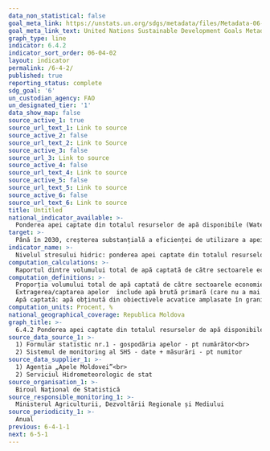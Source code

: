 ```yaml
---
data_non_statistical: false
goal_meta_link: https://unstats.un.org/sdgs/metadata/files/Metadata-06-04-02.pdf
goal_meta_link_text: United Nations Sustainable Development Goals Metadata (pdf 428kB)
graph_type: line
indicator: 6.4.2
indicator_sort_order: 06-04-02
layout: indicator
permalink: /6-4-2/
published: true
reporting_status: complete
sdg_goal: '6'
un_custodian_agency: FAO
un_designated_tier: '1'
data_show_map: false
source_active_1: true
source_url_text_1: Link to source
source_active_2: false
source_url_text_2: Link to Source
source_active_3: false
source_url_3: Link to source
source_active_4: false
source_url_text_4: Link to source
source_active_5: false
source_url_text_5: Link to source
source_active_6: false
source_url_text_6: Link to source
title: Untitled
national_indicator_available: >-
  Ponderea apei captate din totalul resurselor de apă disponibile (Water Stress Index)
target: >-
  Până în 2030, creșterea substanțială a eficienței de utilizare a apei în toate sectoarele și asigurarea unui proces durabil de captare și furnizare a apei potabile, pentru a face față deficitului de apă și pentru a reduce substanțial numărul de persoane care suferă de deficit de apă
indicator_name: >-
  Nivelul stresului hidric: ponderea apei captate din totalul resurselor de apă disponibile
computation_calculations: >-
  Raportul dintre volumului total de apă captată de către sectoarele economiei și resursele totale de apă, *100. Numitorul include: intrări + precipitații - evapotranspirații - ieșirile de apă.
computation_definitions: >-
  Proporția volumului total de apă captată de către sectoarele economiei și resursele totale de apă. <br> 
  Extragerea/captarea apelor  include apă brută primară (care nu a mai fost captată anterior) și apa dulce care a fost anterior captată și reîntoarsă (regenerabile) în râuri și acvifere subterane, cum ar fi apele uzate evacuate și apele de drenaj agricole. Nu include apă neconvențională, utilizarea directă a apelor reziduale epurate, utilizarea directă a apei de drenaj agricol. Volumul total al apei captate este suma volumului total de apă captată de către sectorul corespunzător minus utilizarea directă a apei reziduale, și utilizarea directă a apei de drenaj agricol.<br> 
  Apă captată: apă obținută din obiectivele acvatice amplasate în granițele Republicii Moldova. Apa captată este extrasă din surse superficiale (râuri, lacuri), surse subterane.
computation_units: Procent, %
national_geographical_coverage: Republica Moldova
graph_title: >-
  6.4.2 Ponderea apei captate din totalul resurselor de apă disponibile (Water Stress Index)
source_data_source_1: >-
  1) Formular statistic nr.1 - gospodăria apelor - pt numărător<br> 
  2) Sistemul de monitoring al SHS - date + măsurări - pt numitor
source_data_supplier_1: >-
  1) Agenția „Apele Moldovei”<br> 
  2) Serviciul Hidrometeorologic de stat
source_organisation_1: >-
  Biroul Național de Statistică
source_responsible_monitoring_1: >-
  Ministerul Agriculturii, Dezvoltării Regionale și Mediului
source_periodicity_1: >-
  Anual
previous: 6-4-1-1
next: 6-5-1
---
```

